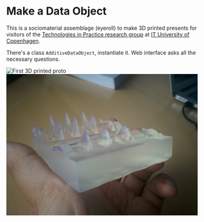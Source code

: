 # Make a Data Object

This is a sociomaterial assemblage (eyeroll) to make 3D printed presents for visitors of the [Technologies in Practice research group](https://tip.itu.dk) at [IT University of Copenhagen](https://itu.dk).

There's a class `AdditiveDataObject`, instantiate it. Web interface asks all the necessary questions.

![First 3D printed proto](first_3d_printed_proto.jpg)
![Second 3D printed proto](second_3d_printed_proto_on_hand.jpg)
